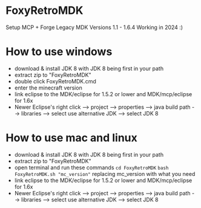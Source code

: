 # FoxyRetroMDK
 Setup MCP + Forge Legacy MDK Versions 1.1 - 1.6.4 Working in 2024 :)

 # How to use windows
 * download & install JDK 8 with JDK 8 being first in your path
 * extract zip to "FoxyRetroMDK"
 * double click FoxyRetroMDK.cmd
 * enter the minecraft version
 * link eclipse to the MDK/eclipse for 1.5.2 or lower and MDK/mcp/eclipse for 1.6x
 * Newer Eclipse's right click --> project --> properties --> java build path --> libraries --> select use alternative JDK --> select JDK 8

# How to use mac and linux
 * download & install JDK 8 with JDK 8 being first in your path
 * extract zip to "FoxyRetroMDK"
 * open terminal and run these commands `cd FoxyRetroMDK` `bash FoxyRetroMDK.sh "mc_version"` replacing mc_version with what you need
 * link eclipse to the MDK/eclipse for 1.5.2 or lower and MDK/mcp/eclipse for 1.6x
 * Newer Eclipse's right click --> project --> properties --> java build path --> libraries --> select use alternative JDK --> select JDK 8

